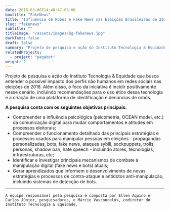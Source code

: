 ```yaml
---
date: 2018-03-06T14:48:47-03:00
boxtitle: "FakeNews"
title: "Influência de Robôs e Fake News nas Eleições Brasileiras de 2018"
slug: "fakenews"
subtitle: ""
titleImage: "/assets/images/bg-fakenews.jpg"
darkText: false
draft: false
summary: "Projeto de pesquisa e ação do Instituto Tecnologia & Equidade que busca entender o possível impacto dos perfis não humanos em redes sociais nas eleições de 2018. Além disso, o foco da iniciativa é incidir positivamente nesse cenário, incluindo recomendações para o uso ético dessa tecnologia e a criação de uma plataforma de identificação e denúncias de robôs."
relatedProjects:
  - project: "pegabot"
weight: 2
---
```


Projeto de pesquisa e ação do Instituto Tecnologia & Equidade que busca entender o possível impacto dos perfis não humanos em redes sociais nas eleições de 2018. Além disso, o foco da iniciativa é incidir positivamente nesse cenário, incluindo recomendações para o uso ético dessa tecnologia e a criação de uma plataforma de identificação e denúncias de robôs.

**A pesquisa conta com os seguintes objetivos principais:**

- Compreender a influência psicológica (psicometria, OCEAN model, etc.) da comunicação digital para mudar comportamentos e atitudes em processos eleitorais;
- Compreender o funcionamento detalhado das principais estratégias e processos usados para manipular pessoas em  eleições - propagandas personalizadas, bots, fake news, ataques sybill, sockpuppets, trolls, personas, shadow ban, hate speech  - incluindo atores, tecnologias, infraestruturas, etc;
- Identificar e investigar principais mecanismos de combate à manipulação digital (fake news e bots) atuais;
- Gerar aprendizados que informem o desenvolvimento de novas estratégias e processos de contra-ataque e antídotos anti-manipulação, incluindo sistemas de detecção de bots.

***

```A equipe responsável pela pesquisa é composta por Ellen Aquino e Carlos Júnior, pesquisadores, e Márcio Vasconcelos, codiretor do Instituto Tecnologia & Equidade.```
